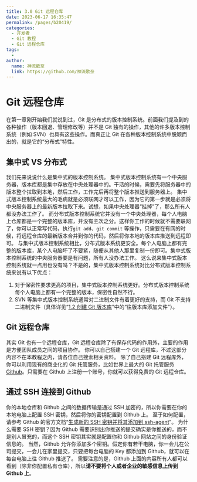 ```yaml
---
title: 3.0 Git 远程仓库
date: 2023-06-17 16:35:47
permalink: /pages/b20419/
categories:
  - 开发者
  - Git 教程
  - Git 远程仓库
tags:
  - 
author: 
  name: 神流歌奈
  link: https://github.com/神流歌奈
---
```

# Git 远程仓库

在第一章刚开始我们就说到过，Git 是分布式的版本控制系统。前面我们提及到的各种操作（版本回退、管理修改等）并不是 Git 独有的操作，其他的许多版本控制系统（例如 SVN）也具有这些操作。而真正让 Git 在各种版本控制系统中脱颖而出的，就是它的“分布式”特性。

## 集中式 VS 分布式

我们先来说说什么是集中式的版本控制系统。
集中式版本控制系统有一个中央服务器，版本库都是集中存放在中央处理器中的。干活的时候，需要先将服务器中的版本整个拉取到本地，然后工作，工作完后再将整个版本推送到服务器上。
集中式版本控制系统最大的毛病就是必须联网才可以工作，因为它的第一步就是必须将中央服务器上的最新版本拉取下来。试想，如果中央处理器“挂掉”了，那么所有人都没办法工作了。
而分布式版本控制系统它并没有一个中央处理器，每个人电脑上仓库都是一个完整的版本库，并没有主次之分。这样你工作的时候就不需要联网了，你可以正常写代码，执行`git add`、`git commit` 等操作，只需要在有网的时候，将远程仓库的最新版本合并到你的代码，然后将你本地的版本库推送到远程即可。
与集中式版本控制系统相比，分布式版本系统更安全。每个人电脑上都有完整的版本库，某个人电脑坏了不要紧，随便从其他人那里复制一份即可。集中式版本控制系统的中央服务器要是有问题，所有人没办法工作。
这么说来集中式版本控制系统就一点用也没有吗？不是的，集中式版本控制系统对比分布式版本控制系统来说有以下优点：

1. 对于保密性要求更高的项目，集中式版本控制系统更好。分布式版本控制系统每个人电脑上都有一个完整的版本，保密性自然不行。
2. SVN 等集中式版本控制系统通常对二进制文件有着更好的支持，而 Git 不支持二进制文件（具体详见“[1.2 创建 Git 版本库](https://www.yuque.com/kana/fvwupr/pnbya864c2vovsgb)”中的“往版本库添加文件”）。
## Git 远程仓库

其实 Git 也有一个远程仓库，Git 远程仓库除了有保存代码的作用外，主要的作用是方便团队成员之间的项目协作。
你可以自己搭建一个 Git 远程库，不过这部分内容不在本教程之内，请各位自己搜索相关资料。
除了自己搭建 Git 远程库外，你可以利用现有的商业化的 Git 托管服务，比如世界上最大的 Git 托管服务 [Github](https://github.com)。只需要在 Github 上注册一个账号，你就可以获得免费的 Git 远程仓库。
## 通过 SSH 连接到 Github

你的本地仓库和 Github 之间的数据传输是通过 SSH 加密的，所以你需要在你的本地电脑上配置 SSH 密钥，然后将你的密钥配置到 Github 上。
至于如何配置，请参考 Github 的官方文档“[生成新的 SSH 密钥并将其添加到 ssh-agent](https://docs.github.com/zh/authentication/connecting-to-github-with-ssh/generating-a-new-ssh-key-and-adding-it-to-the-ssh-agent)”。
为什么需要 SSH 密钥？因为 Github 需要识别出你推送的提交确实是你推送的，而不是别人冒充的，而这个 SSH 密钥其实就是配置你和 Github 网站之间的身份验证信息的。
当然，Github 允许你添加多个密钥。假定你有若干电脑，你一会儿在公司提交，一会儿在家里提交，只要把每台电脑的 Key 都添加到 Github，就可以在每台电脑上往 Github 推送了。
需要注意的是，Github 上面的内容所有人都可以看到（除非你配置私有仓库），所以**请不要将个人或者企业的敏感信息上传到 Github 上**。
